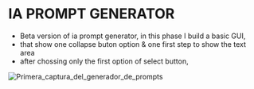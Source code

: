 # IA PROMPT GENERATOR

  - Beta version of ia prompt generator, in this phase I build a basic GUI,
  - that show one collapse buton option & one first step to show the text area
  - after chossing only the first option of select button,


![Primera_captura_del_generador_de_prompts](https://github.com/Twinkym/CURSO_OBJ/assets/73356704/a367e1e6-38dc-4c93-a993-ac918d28aaed)

